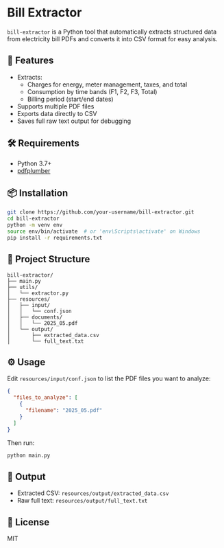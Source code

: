 # Bill Extractor

`bill-extractor` is a Python tool that automatically extracts structured data from electricity bill PDFs and converts it into CSV format for easy analysis.

## 🚀 Features

- Extracts:
  - Charges for energy, meter management, taxes, and total
  - Consumption by time bands (F1, F2, F3, Total)
  - Billing period (start/end dates)
- Supports multiple PDF files
- Exports data directly to CSV
- Saves full raw text output for debugging

## 🛠️ Requirements

- Python 3.7+
- [pdfplumber](https://github.com/jsvine/pdfplumber)

## 📦 Installation

```bash
git clone https://github.com/your-username/bill-extractor.git
cd bill-extractor
python -m venv env
source env/bin/activate  # or 'env\Scripts\activate' on Windows
pip install -r requirements.txt
```

## 📁 Project Structure

```
bill-extractor/
├── main.py
├── utils/
│   └── extractor.py
├── resources/
│   ├── input/
│   │   └── conf.json
│   ├── documents/
│   │   └── 2025_05.pdf
│   └── output/
│       ├── extracted_data.csv
│       └── full_text.txt
```

## ⚙️ Usage

Edit `resources/input/conf.json` to list the PDF files you want to analyze:

```json
{
  "files_to_analyze": [
    {
      "filename": "2025_05.pdf"
    }
  ]
}
```

Then run:

```bash
python main.py
```

## 🧪 Output

- Extracted CSV: `resources/output/extracted_data.csv`
- Raw full text: `resources/output/full_text.txt`

## 📄 License

MIT